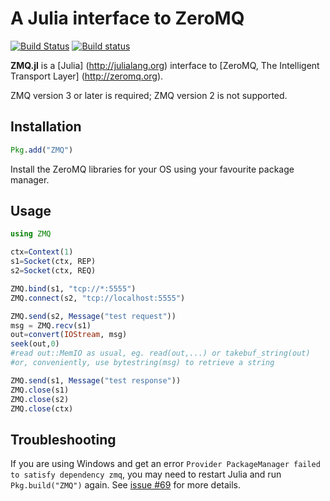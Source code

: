 # A Julia interface to ZeroMQ
[![Build Status](https://api.travis-ci.org/JuliaLang/ZMQ.jl.svg)](https://travis-ci.org/JuliaLang/ZMQ.jl)
[![Build status](https://ci.appveyor.com/api/projects/status/laybx903pd12j2ik/branch/master?svg=true)](https://ci.appveyor.com/project/tkelman/zmq-jl/branch/master)

**ZMQ.jl** is a [Julia] (http://julialang.org) interface to [ZeroMQ, The Intelligent Transport Layer] (http://zeromq.org). 

ZMQ version 3 or later is required; ZMQ version 2 is not supported.

## Installation
```julia
Pkg.add("ZMQ")
```

Install the ZeroMQ libraries for your OS using your favourite package manager. 

## Usage

```julia
using ZMQ

ctx=Context(1)
s1=Socket(ctx, REP)
s2=Socket(ctx, REQ)

ZMQ.bind(s1, "tcp://*:5555")
ZMQ.connect(s2, "tcp://localhost:5555")

ZMQ.send(s2, Message("test request"))
msg = ZMQ.recv(s1)
out=convert(IOStream, msg)
seek(out,0)
#read out::MemIO as usual, eg. read(out,...) or takebuf_string(out)
#or, conveniently, use bytestring(msg) to retrieve a string

ZMQ.send(s1, Message("test response"))
ZMQ.close(s1)
ZMQ.close(s2)
ZMQ.close(ctx)

```

## Troubleshooting

If you are using Windows and get an error `Provider PackageManager failed to satisfy dependency zmq`, you may need to restart Julia and run `Pkg.build("ZMQ")` again. See [issue #69](https://github.com/JuliaLang/ZMQ.jl/issues/69) for more details.
